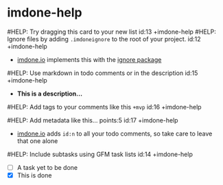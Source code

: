 imdone-help
====
#HELP: Try dragging this card to your new list id:13 +imdone-help
#HELP: Ignore files by adding `.imdoneignore` to the root of your project. id:12 +imdone-help
- [imdone.io](https://imdone.io) implements this with the [ignore package](https://www.npmjs.com/package/ignore)

#HELP: Use markdown in todo comments or in the description id:15 +imdone-help
- **This is a description...**

#HELP: Add tags to your comments like this `+mvp` id:16 +imdone-help

#HELP: Add metadata like this... points:5 id:17 +imdone-help
- [imdone.io](https://imdone.io) adds `id:n` to all your todo comments, so take care to leave that one alone

#HELP: Include subtasks using GFM task lists id:14 +imdone-help
- [ ] A task yet to be done
- [x] This is done
